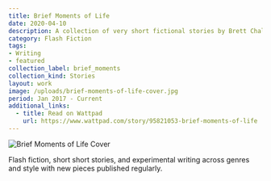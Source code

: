 ```yaml
---
title: Brief Moments of Life
date: 2020-04-10
description: A collection of very short fictional stories by Brett Chalupa.
category: Flash Fiction
tags:
- Writing
- featured
collection_label: brief_moments
collection_kind: Stories
layout: work
image: /uploads/brief-moments-of-life-cover.jpg
period: Jan 2017 - Current
additional_links:
  - title: Read on Wattpad
    url: https://www.wattpad.com/story/95821053-brief-moments-of-life
---
```


![Brief Moments of Life Cover](/uploads/brief-moments-of-life-cover.jpg)

Flash fiction, short short stories, and experimental writing across genres and style with new pieces published regularly.

